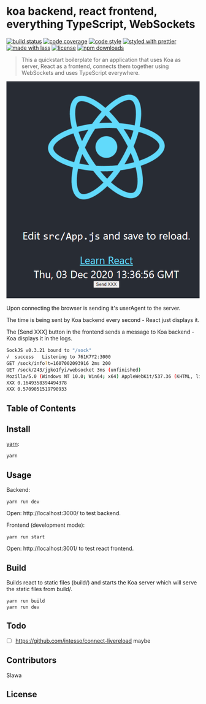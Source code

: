 # koa backend, react frontend, everything TypeScript, WebSockets

[![build status](https://img.shields.io/travis/com/spidgorny/lass.svg)](https://travis-ci.com/spidgorny/lass)
[![code coverage](https://img.shields.io/codecov/c/github/spidgorny/lass.svg)](https://codecov.io/gh/spidgorny/lass)
[![code style](https://img.shields.io/badge/code_style-XO-5ed9c7.svg)](https://github.com/sindresorhus/xo)
[![styled with prettier](https://img.shields.io/badge/styled_with-prettier-ff69b4.svg)](https://github.com/prettier/prettier)
[![made with lass](https://img.shields.io/badge/made_with-lass-95CC28.svg)](https://lass.js.org)
[![license](https://img.shields.io/github/license/spidgorny/lass.svg)](LICENSE)
[![npm downloads](https://img.shields.io/npm/dt/lass.svg)](https://npm.im/lass)

> This a quickstart boilerplate for an application that
> uses Koa as server, React as a frontend, connects them together
> using WebSockets and uses TypeScript everywhere.

![](docs/screenshot.png)

Upon connecting the browser is sending it's userAgent to the server.

The time is being sent by Koa backend every second - React just displays it.

The [Send XXX] button in the frontend sends a message to Koa backend - Koa displays it in the logs.

```bash
SockJS v0.3.21 bound to "/sock"
√  success   Listening to 761K7Y2:3000
GET /sock/info?t=1607002093916 2ms 200
GET /sock/243/jgko1fyi/websocket 3ms (unfinished)
Mozilla/5.0 (Windows NT 10.0; Win64; x64) AppleWebKit/537.36 (KHTML, like Gecko) Chrome/87.0.4280.88 Safari/537.36
XXX 0.1649358394494378
XXX 0.5709051519790933
```

## Table of Contents



## Install

[yarn][]:

```sh
yarn
```


## Usage

Backend:
```
yarn run dev
```
Open: http://localhost:3000/ to test backend.

Frontend (development mode):
```
yarn run start
```
Open: http://localhost:3001/ to test react frontend.

## Build

Builds react to static files (build/) and starts the Koa server which will serve the static files from build/.
```
yarn run build
yarn run dev
```

## Todo

* [ ] https://github.com/intesso/connect-livereload maybe

## Contributors

Slawa

## License


##

[npm]: https://www.npmjs.com/

[yarn]: https://yarnpkg.com/
